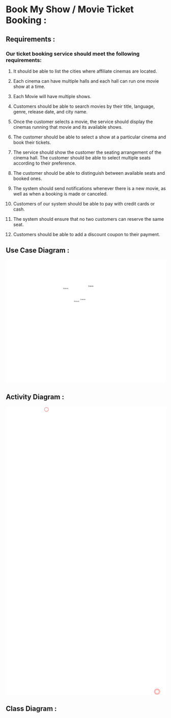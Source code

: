 # Book My Show / Movie Ticket Booking :

## Requirements :

### Our ticket booking service should meet the following requirements:

1. It should be able to list the cities where affiliate cinemas are located.

2. Each cinema can have multiple halls and each hall can run one movie show at a time.

3. Each Movie will have multiple shows.

4. Customers should be able to search movies by their title, language, genre, release date, and city name.

5. Once the customer selects a movie, the service should display the cinemas running that movie and its available shows.

6. The customer should be able to select a show at a particular cinema and book their tickets.

7. The service should show the customer the seating arrangement of the cinema hall. The customer should be able to select multiple seats according to their preference.

8. The customer should be able to distinguish between available seats and booked ones.

9. The system should send notifications whenever there is a new movie, as well as when a booking is made or canceled.

10. Customers of our system should be able to pay with credit cards or cash.

11. The system should ensure that no two customers can reserve the same seat.

12. Customers should be able to add a discount coupon to their payment.


## Use Case Diagram :

![Book My Show Use Case](UseCase.png)

## Activity Diagram :

![Book My Show Activity Diagram](ActivityDiagram.png)

## Class Diagram :
